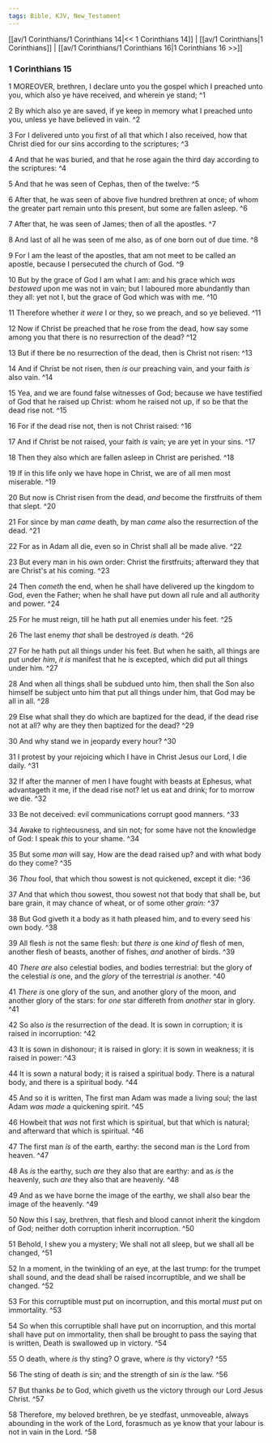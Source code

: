 ```yaml
---
tags: Bible, KJV, New_Testament
---
```


[[av/1 Corinthians/1 Corinthians 14|<< 1 Corinthians 14]] | [[av/1 Corinthians|1 Corinthians]] | [[av/1 Corinthians/1 Corinthians 16|1 Corinthians 16 >>]]

### 1 Corinthians 15

1 MOREOVER, brethren, I declare unto you the gospel which I preached unto you, which also ye have received, and wherein ye stand; ^1

2 By which also ye are saved, if ye keep in memory what I preached unto you, unless ye have believed in vain. ^2

3 For I delivered unto you first of all that which I also received, how that Christ died for our sins according to the scriptures; ^3

4 And that he was buried, and that he rose again the third day according to the scriptures: ^4

5 And that he was seen of Cephas, then of the twelve: ^5

6 After that, he was seen of above five hundred brethren at once; of whom the greater part remain unto this present, but some are fallen asleep. ^6

7 After that, he was seen of James; then of all the apostles. ^7

8 And last of all he was seen of me also, as of one born out of due time. ^8

9 For I am the least of the apostles, that am not meet to be called an apostle, because I persecuted the church of God. ^9

10 But by the grace of God I am what I am: and his grace which _was_ _bestowed_ upon me was not in vain; but I laboured more abundantly than they all: yet not I, but the grace of God which was with me. ^10

11 Therefore whether _it_ _were_ I or they, so we preach, and so ye believed. ^11

12 Now if Christ be preached that he rose from the dead, how say some among you that there is no resurrection of the dead? ^12

13 But if there be no resurrection of the dead, then is Christ not risen: ^13

14 And if Christ be not risen, then _is_ our preaching vain, and your faith _is_ also vain. ^14

15 Yea, and we are found false witnesses of God; because we have testified of God that he raised up Christ: whom he raised not up, if so be that the dead rise not. ^15

16 For if the dead rise not, then is not Christ raised: ^16

17 And if Christ be not raised, your faith _is_ vain; ye are yet in your sins. ^17

18 Then they also which are fallen asleep in Christ are perished. ^18

19 If in this life only we have hope in Christ, we are of all men most miserable. ^19

20 But now is Christ risen from the dead, _and_ become the firstfruits of them that slept. ^20

21 For since by man _came_ death, by man _came_ also the resurrection of the dead. ^21

22 For as in Adam all die, even so in Christ shall all be made alive. ^22

23 But every man in his own order: Christ the firstfruits; afterward they that are Christ's at his coming. ^23

24 Then _cometh_ the end, when he shall have delivered up the kingdom to God, even the Father; when he shall have put down all rule and all authority and power. ^24

25 For he must reign, till he hath put all enemies under his feet. ^25

26 The last enemy _that_ shall be destroyed _is_ death. ^26

27 For he hath put all things under his feet. But when he saith, all things are put under _him_, _it_ _is_ manifest that he is excepted, which did put all things under him. ^27

28 And when all things shall be subdued unto him, then shall the Son also himself be subject unto him that put all things under him, that God may be all in all. ^28

29 Else what shall they do which are baptized for the dead, if the dead rise not at all? why are they then baptized for the dead? ^29

30 And why stand we in jeopardy every hour? ^30

31 I protest by your rejoicing which I have in Christ Jesus our Lord, I die daily. ^31

32 If after the manner of men I have fought with beasts at Ephesus, what advantageth it me, if the dead rise not? let us eat and drink; for to morrow we die. ^32

33 Be not deceived: evil communications corrupt good manners. ^33

34 Awake to righteousness, and sin not; for some have not the knowledge of God: I speak _this_ to your shame. ^34

35 But some _man_ will say, How are the dead raised up? and with what body do they come? ^35

36 _Thou_ fool, that which thou sowest is not quickened, except it die: ^36

37 And that which thou sowest, thou sowest not that body that shall be, but bare grain, it may chance of wheat, or of some other _grain:_ ^37

38 But God giveth it a body as it hath pleased him, and to every seed his own body. ^38

39 All flesh _is_ not the same flesh: but _there_ _is_ one _kind_ _of_ flesh of men, another flesh of beasts, another of fishes, _and_ another of birds. ^39

40 _There_ _are_ also celestial bodies, and bodies terrestrial: but the glory of the celestial _is_ one, and the _glory_ of the terrestrial _is_ another. ^40

41 _There_ _is_ one glory of the sun, and another glory of the moon, and another glory of the stars: for _one_ star differeth from _another_ star in glory. ^41

42 So also _is_ the resurrection of the dead. It is sown in corruption; it is raised in incorruption: ^42

43 It is sown in dishonour; it is raised in glory: it is sown in weakness; it is raised in power: ^43

44 It is sown a natural body; it is raised a spiritual body. There is a natural body, and there is a spiritual body. ^44

45 And so it is written, The first man Adam was made a living soul; the last Adam _was_ _made_ a quickening spirit. ^45

46 Howbeit that _was_ not first which is spiritual, but that which is natural; and afterward that which is spiritual. ^46

47 The first man _is_ of the earth, earthy: the second man _is_ the Lord from heaven. ^47

48 As _is_ the earthy, such _are_ they also that are earthy: and as _is_ the heavenly, such _are_ they also that are heavenly. ^48

49 And as we have borne the image of the earthy, we shall also bear the image of the heavenly. ^49

50 Now this I say, brethren, that flesh and blood cannot inherit the kingdom of God; neither doth corruption inherit incorruption. ^50

51 Behold, I shew you a mystery; We shall not all sleep, but we shall all be changed, ^51

52 In a moment, in the twinkling of an eye, at the last trump: for the trumpet shall sound, and the dead shall be raised incorruptible, and we shall be changed. ^52

53 For this corruptible must put on incorruption, and this mortal _must_ put on immortality. ^53

54 So when this corruptible shall have put on incorruption, and this mortal shall have put on immortality, then shall be brought to pass the saying that is written, Death is swallowed up in victory. ^54

55 O death, where _is_ thy sting? O grave, where _is_ thy victory? ^55

56 The sting of death _is_ sin; and the strength of sin _is_ the law. ^56

57 But thanks _be_ to God, which giveth us the victory through our Lord Jesus Christ. ^57

58 Therefore, my beloved brethren, be ye stedfast, unmoveable, always abounding in the work of the Lord, forasmuch as ye know that your labour is not in vain in the Lord. ^58
